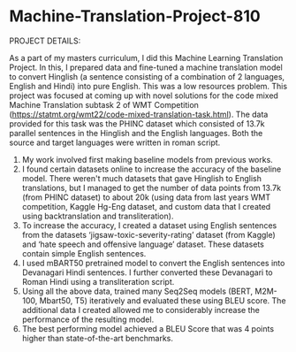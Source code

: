 # Machine-Translation-Project-810

PROJECT DETAILS:

As a part of my masters curriculum, I did this Machine Learning Translation Project. 
In this, I prepared data and fine-tuned a machine translation model to convert Hinglish (a sentence consisting of a combination of 2 languages, English and Hindi) into pure English. This was a low resources problem.
This project was focused at coming up with novel solutions for the code mixed Machine Translation subtask 2 of WMT Competition (https://statmt.org/wmt22/code-mixed-translation-task.html). 
The data provided for this task was the PHINC dataset which consisted of 13.7k parallel sentences in the Hinglish and the English languages. Both the source and target languages were written in roman script.
1. My work involved first making baseline models from previous works. 
2. I found certain datasets online to increase the accuracy of the baseline model. There weren't much datasets that gave Hinglish to English translations, but I managed to get the number of data points from 13.7k (from PHINC dataset) to about 20k (using data from last years WMT competition, Kaggle Hg-Eng dataset, and custom data that I created using backtranslation and transliteration).
3. To increase the accuracy, I created a dataset using English sentences from the datasets ‘jigsaw-toxic-severity-rating’ dataset (from Kaggle) and ‘hate speech and offensive language’ dataset. These datasets contain simple English sentences.
4. I used mBART50 pretrained model to convert the English sentences into Devanagari Hindi sentences. I further converted these Devanagari to Roman Hindi using a transliteration script.
5. Using all the above data, trained many Seq2Seq models (BERT, M2M-100, Mbart50, T5) iteratively and evaluated these using BLEU score. The additional data I created allowed me to considerably increase the performance of the resulting model.
6. The best performing model achieved a BLEU Score that was 4 points higher than state-of-the-art benchmarks.

